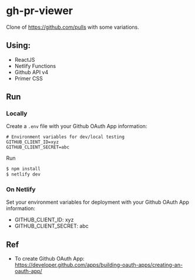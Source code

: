 # gh-pr-viewer

Clone of https://github.com/pulls with some variations.

## Using:

- ReactJS
- Netlify Functions
- Github API v4
- Primer CSS

## Run

### Locally

Create a `.env` file with your Github OAuth App information:

```
# Environment variables for dev/local testing
GITHUB_CLIENT_ID=xyz
GITHUB_CLIENT_SECRET=abc
```

Run

```bash
$ npm install
$ netlify dev
```

### On Netlify

Set your environment variables for deployment with your Github OAuth App information:

- GITHUB_CLIENT_ID: xyz
- GITHUB_CLIENT_SECRET: abc

## Ref

- To create Github OAuth App: https://developer.github.com/apps/building-oauth-apps/creating-an-oauth-app/

